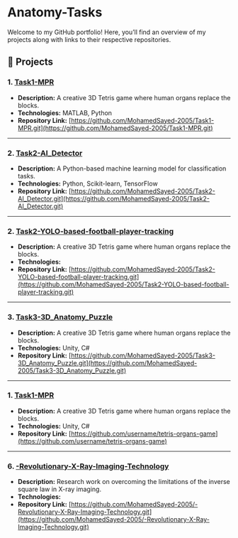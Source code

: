# Anatomy-Tasks
Welcome to my GitHub portfolio! Here, you’ll find an overview of my projects along with links to their respective repositories.

## 📂 Projects

### 1. [Task1-MPR](https://github.com/MohamedSayed-2005/Task1-MPR.git)
- **Description:** A creative 3D Tetris game where human organs replace the blocks.
- **Technologies:** MATLAB, Python
- **Repository Link:** [https://github.com/MohamedSayed-2005/Task1-MPR.git](https://github.com/MohamedSayed-2005/Task1-MPR.git)

---

### 2. [Task2-AI_Detector ](https://github.com/MohamedSayed-2005/Task2-AI_Detector.git)
- **Description:** A Python-based machine learning model for classification tasks.
- **Technologies:** Python, Scikit-learn, TensorFlow
- **Repository Link:** [https://github.com/MohamedSayed-2005/Task2-AI_Detector.git](https://github.com/MohamedSayed-2005/Task2-AI_Detector.git)

---

### 2. [Task2-YOLO-based-football-player-tracking](https://github.com/MohamedSayed-2005/Task2-YOLO-based-football-player-tracking.git)
- **Description:** A creative 3D Tetris game where human organs replace the blocks.
- **Technologies:** 
- **Repository Link:** [https://github.com/MohamedSayed-2005/Task2-YOLO-based-football-player-tracking.git](https://github.com/MohamedSayed-2005/Task2-YOLO-based-football-player-tracking.git)

---

### 3. [Task3-3D_Anatomy_Puzzle](https://github.com/MohamedSayed-2005/Task3-3D_Anatomy_Puzzle.git)
- **Description:** A creative 3D Tetris game where human organs replace the blocks.
- **Technologies:** Unity, C#
- **Repository Link:** [https://github.com/MohamedSayed-2005/Task3-3D_Anatomy_Puzzle.git](https://github.com/MohamedSayed-2005/Task3-3D_Anatomy_Puzzle.git)

---

### 1. [Task1-MPR](https://github.com/MohamedSayed-2005/Task1-MPR.git)
- **Description:** A creative 3D Tetris game where human organs replace the blocks.
- **Technologies:** Unity, C#
- **Repository Link:** [https://github.com/username/tetris-organs-game](https://github.com/username/tetris-organs-game)

---

### 6. [-Revolutionary-X-Ray-Imaging-Technology](https://github.com/MohamedSayed-2005/-Revolutionary-X-Ray-Imaging-Technology.git)
- **Description:** Research work on overcoming the limitations of the inverse square law in X-ray imaging.
- **Technologies:** 
- **Repository Link:** [https://github.com/MohamedSayed-2005/-Revolutionary-X-Ray-Imaging-Technology.git](https://github.com/MohamedSayed-2005/-Revolutionary-X-Ray-Imaging-Technology.git)


